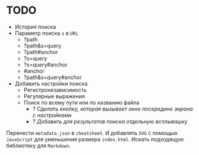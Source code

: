 <h1>TODO</h1>
<ul>
<li>История поиска</li>
<li>Параметр поиска <code>s</code> в <code>URL</code><ul>
<li>?path</li>
<li>?path&amp;s=query</li>
<li>?path#anchor</li>
<li>?s=query</li>
<li>?s=query#anchor</li>
<li>#anchor</li>
<li>?path&amp;s=query#anchor</li>
</ul>
</li>
<li>Добавить настройки поиска<ul>
<li>Регистронезависимость</li>
<li>Регулярные выражения</li>
<li>Поиск по всему пути или по названию файла<ul>
<li>? <em>Сделать кнопку, которая вызывает окно посередине экрана с настройками</em></li>
<li>? <em>Добавить для результатов поиска отдельную всплывашку</em></li>
</ul>
</li>
</ul>
</li>
</ul>
<p>Перенести <code>metadata.json</code> в <code>cheatsheet</code>. И добавлять <code>SVG</code> с помощью <code>JavaScript</code> для уменьшения размера <code>index.html</code>.
Искать подходящую библиотеку для <code>Markdown</code>.</p>